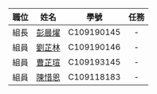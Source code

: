 
| 職位 | 姓名 | 學號 | 任務 |
| :---: | :---: | :---: | :---: |
| 組長 | [彭晨燿]([https://github.com/yu9131](https://github.com/David74091/2022-3a/blob/main/README.md)) | C109190145 | - |
| 組員 | [劉芷林]([https://github.com/yu9131](https://github.com/liuzl0121/2022-3A/blob/main/README.md)) | C109190146 | - |
| 組員 | [曹芷瑄]([https://github.com/yu9131](https://github.com/yummikawaii1001/2022-3A/blob/main/README1.md)) | C109193145 | - |
| 組員 | [陳惜恩]([https://github.com/yu9131](https://github.com/ianchen123/2022-3a/blob/main/README.md)) | C109118183 | - |
